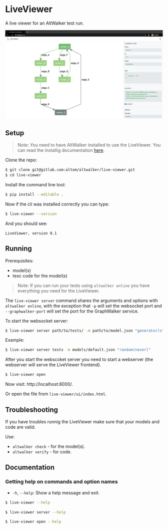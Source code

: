 # LiveViewer

A live viewer for an AltWalker test run.

![Screenshot](img/screenshot.png)

## Setup

> Note: You need to have AltWalker installed to use the LiveViewer.
> You can read the installig documentation [here](https://altom.gitlab.io/altwalker/altwalker/).

Clone the repo:

```bash
$ git clone git@gitlab.com:altom/altwalker/live-viewer.git
$ cd live-viewer
```

Install the command line tool:

```bash
$ pip install --editable .
```

Now if the cli was installed correctly you can type:

```bash
$ live-viewer --version
```

And you should see:

```
LiveViewer, version 0.1
```

## Running

Prerequisites:

* model(s)
* tesc code for the model(s)

> Note:
> If you can run your tests using `altwalker online` you have everything you need for the LiveViewer.

The `live-viewer server` command shares the arguments and options with `altwalker online`, with the exception that `-p` will set the websocket port and `--graphwalker-port` will set the port for the GraphWalker service.

To start the websocket server:

```bash
$ live-viewer server path/to/tests/ -m path/to/model.json "generator(stop_condition)" -x [python|dotnet]
```

Example:

```bash
$ live-viewer server tests -m models/default.json "random(never)"
```

After you start the webscoket server you need to start a webserver (the webserver will serve the LiveViewer frontend).

```bash
$ live-viewer open
```

Now visit: http://localhost:8000/.

Or open the file from `live-viewer/ui/index.html`.

## Troubleshooting

If you have troubles runnig the LiveViewer make sure that your models and code are valid.

Use:

* `altwalker check` - for the model(s).
* `altwalker verify` - for code.

## Documentation

### Getting help on commands and option names

* `-h`, `--help`: Show a help message and exit.

```bash
$ live-viewer --help
```

```bash
$ live-viewer server --help
```

```bash
$ live-viewer open --help
```

